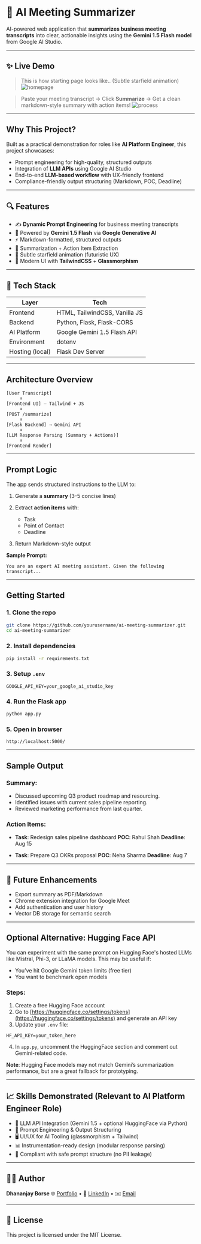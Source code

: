 # 🤖 AI Meeting Summarizer

AI-powered web application that **summarizes business meeting transcripts** into clear, actionable insights using the **Gemini 1.5 Flash model** from Google AI Studio.

---

## ✨ Live Demo

> This is how starting page looks like.. (Subtle starfield animation)
![homepage](https://github.com/user-attachments/assets/888a223b-ea28-4a11-8431-6afa9f6902d5)


> Paste your meeting transcript → Click **Summarize** → Get a clean markdown-style summary with action items! 
![process](https://github.com/user-attachments/assets/107517d4-2676-4334-8d99-859cf698335f)

---

## Why This Project?

Built as a practical demonstration for roles like **AI Platform Engineer**, this project showcases:

* Prompt engineering for high-quality, structured outputs
* Integration of **LLM APIs** using Google AI Studio
* End-to-end **LLM-based workflow** with UX-friendly frontend
* Compliance-friendly output structuring (Markdown, POC, Deadline)

---

## 🔍 Features

* ✍️ **Dynamic Prompt Engineering** for business meeting transcripts
* 🤖 Powered by **Gemini 1.5 Flash** via **Google Generative AI**
* ⚡ Markdown-formatted, structured outputs
* 🧹 Summarization + Action Item Extraction
* 🌌 Subtle starfield animation (futuristic UX)
* 🚠 Modern UI with **TailwindCSS** + **Glassmorphism**

---

## 🧠 Tech Stack

| Layer           | Tech                          |
| --------------- | ----------------------------- |
| Frontend        | HTML, TailwindCSS, Vanilla JS |
| Backend         | Python, Flask, Flask-CORS     |
| AI Platform     | Google Gemini 1.5 Flash API   |
| Environment     | dotenv                        |
| Hosting (local) | Flask Dev Server              |

---

## Architecture Overview

```
[User Transcript]
     ⬇
[Frontend UI] — Tailwind + JS
     ⬇
[POST /summarize]
     ⬇
[Flask Backend] → Gemini API
     ⬇
[LLM Response Parsing (Summary + Actions)]
     ⬇
[Frontend Render]
```

---

## Prompt Logic

The app sends structured instructions to the LLM to:

1. Generate a **summary** (3–5 concise lines)
2. Extract **action items** with:

   * Task
   * Point of Contact
   * Deadline
3. Return Markdown-style output

**Sample Prompt:**

```
You are an expert AI meeting assistant. Given the following transcript...
```

---

## Getting Started

### 1. Clone the repo

```bash
git clone https://github.com/yourusername/ai-meeting-summarizer.git
cd ai-meeting-summarizer
```

### 2. Install dependencies

```bash
pip install -r requirements.txt
```

### 3. Setup `.env`

```
GOOGLE_API_KEY=your_google_ai_studio_key
```

### 4. Run the Flask app

```bash
python app.py
```

### 5. Open in browser

```
http://localhost:5000/
```

---

## Sample Output

### Summary:

* Discussed upcoming Q3 product roadmap and resourcing.
* Identified issues with current sales pipeline reporting.
* Reviewed marketing performance from last quarter.

### Action Items:

* **Task**: Redesign sales pipeline dashboard
  **POC**: Rahul Shah
  **Deadline**: Aug 15

* **Task**: Prepare Q3 OKRs proposal
  **POC**: Neha Sharma
  **Deadline**: Aug 7

---

## 📌 Future Enhancements

* Export summary as PDF/Markdown
* Chrome extension integration for Google Meet
* Add authentication and user history
* Vector DB storage for semantic search

---

## Optional Alternative: Hugging Face API

You can experiment with the same prompt on Hugging Face's hosted LLMs like Mistral, Phi-3, or LLaMA models. This may be useful if:

* You’ve hit Google Gemini token limits (free tier)
* You want to benchmark open models

### Steps:

1. Create a free Hugging Face account
2. Go to [https://huggingface.co/settings/tokens](https://huggingface.co/settings/tokens) and generate an API key
3. Update your `.env` file:

```
HF_API_KEY=your_token_here
```

4. In `app.py`, uncomment the HuggingFace section and comment out Gemini-related code.

**Note**: Hugging Face models may not match Gemini’s summarization performance, but are a great fallback for prototyping.

---

## 📈 Skills Demonstrated (Relevant to AI Platform Engineer Role)

* 🔧 LLM API Integration (Gemini 1.5 + optional HuggingFace via Python)
* 🧠 Prompt Engineering & Output Structuring
* 🖥️ UI/UX for AI Tooling (glassmorphism + Tailwind)
* 📊 Instrumentation-ready design (modular response parsing)
* 🔐 Compliant with safe prompt structure (no PII leakage)

---

## 🧑‍💼 Author

**Dhananjay Borse**
🌐 [Portfolio](https://github.com/dhananj001) • 💼 [LinkedIn](https://www.linkedin.com/in/dhananjayborse001/) • ✉️ [Email](dhananjayborsebld@gmail.com)

---

## 📄 License

This project is licensed under the MIT License.

